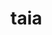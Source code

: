 # taia

<!-- 曾梦想仗剑走天涯，程序员(me)=>剑客，代码(taia)=>剑器 -->
<!-- 泰阿别名太阿是一把威道之剑，只有持剑之人内心之威才能激发出剑道之威，出炉时天时、地利、人和三元归一，剑未成而剑气已存于天地之间 -->
